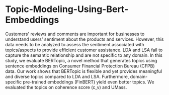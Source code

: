 # Topic-Modeling-Using-Bert-Embeddings
Customers' reviews and comments are important  for businesses to understand users' sentiment about the  products and services. However, this data needs to be analyzed  to assess the sentiment associated with topics/aspects to provide  efficient customer assistance. LDA and LSA fail to capture the  semantic relationship and are not specific to any domain. In  this study, we evaluate BERTopic, a novel method that  generates topics using sentence embeddings on Consumer  Financial Protection Bureau (CFPB) data. Our work shows  that BERTopic is flexible and yet provides meaningful and  diverse topics compared to LDA and LSA. Furthermore,  domain-specific pre-trained embeddings (FinBERT) yield even  better topics. We evaluated the topics on coherence score (c_v)  and UMass.
